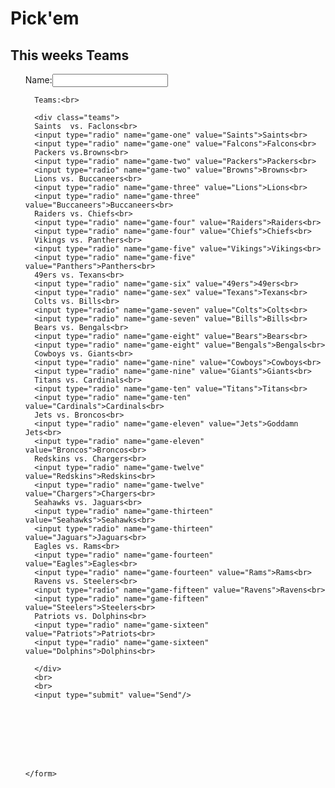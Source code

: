 <!DOCTYPE html>
<html>
<head>
<meta name="description" content="[Alex Pritchard first HTML and CSS 11/28/17]">
  <meta charset="utf-8">
  <meta name="viewport" content="width=device-width">
  <title>Char</title>
  <style id="football-css">
  </style>
<style id="jsbin-css">
body {background-image:url(https://www.mensfitness.com/sites/mensfitness.com/files/money_football_fantasy_sports_main_0.jpg);
   background-size:cover;
  background-position:left;
  background-repeat:no-repeat;
  margin-bottom:750px;




}

.teams{font-size:20px;
        text-decoration:bolder;





}
</style>
</head>
<body>
  <h1 class="title">Pick'em</h1>
  <h2>This weeks Teams</h2>
  <ol>
    <form action="mailto:zander.pritchard@gmail.com" method="post" enctype="text/plain">
      Name:<input type="text" name="firstname"><br>


      Teams:<br>

      <div class="teams">
      Saints  vs. Faclons<br>
      <input type="radio" name="game-one" value="Saints">Saints<br>
      <input type="radio" name="game-one" value="Falcons">Falcons<br>
      Packers vs.Browns<br>
      <input type="radio" name="game-two" value="Packers">Packers<br>
      <input type="radio" name="game-two" value="Browns">Browns<br>
      Lions vs. Buccaneers<br>
      <input type="radio" name="game-three" value="Lions">Lions<br>
      <input type="radio" name="game-three" value="Buccaneers">Buccaneers<br>
      Raiders vs. Chiefs<br>
      <input type="radio" name="game-four" value="Raiders">Raiders<br>
      <input type="radio" name="game-four" value="Chiefs">Chiefs<br>
      Vikings vs. Panthers<br>
      <input type="radio" name="game-five" value="Vikings">Vikings<br>
      <input type="radio" name="game-five" value="Panthers">Panthers<br>
      49ers vs. Texans<br>
      <input type="radio" name="game-six" value="49ers">49ers<br>
      <input type="radio" name="game-sex" value="Texans">Texans<br>
      Colts vs. Bills<br>
      <input type="radio" name="game-seven" value="Colts">Colts<br>
      <input type="radio" name="game-seven" value="Bills">Bills<br>
      Bears vs. Bengals<br>
      <input type="radio" name="game-eight" value="Bears">Bears<br>
      <input type="radio" name="game-eight" value="Bengals">Bengals<br>
      Cowboys vs. Giants<br>
      <input type="radio" name="game-nine" value="Cowboys">Cowboys<br>
      <input type="radio" name="game-nine" value="Giants">Giants<br>
      Titans vs. Cardinals<br>
      <input type="radio" name="game-ten" value="Titans">Titans<br>
      <input type="radio" name="game-ten" value="Cardinals">Cardinals<br>
      Jets vs. Broncos<br>
      <input type="radio" name="game-eleven" value="Jets">Goddamn Jets<br>
      <input type="radio" name="game-eleven" value="Broncos">Broncos<br>
      Redskins vs. Chargers<br>
      <input type="radio" name="game-twelve" value="Redskins">Redskins<br>
      <input type="radio" name="game-twelve" value="Chargers">Chargers<br>
      Seahawks vs. Jaguars<br>
      <input type="radio" name="game-thirteen" value="Seahawks">Seahawks<br>
      <input type="radio" name="game-thirteen" value="Jaguars">Jaguars<br>
      Eagles vs. Rams<br>
      <input type="radio" name="game-fourteen" value="Eagles">Eagles<br>
      <input type="radio" name="game-fourteen" value="Rams">Rams<br>
      Ravens vs. Steelers<br>
      <input type="radio" name="game-fifteen" value="Ravens">Ravens<br>
      <input type="radio" name="game-fifteen" value="Steelers">Steelers<br>
      Patriots vs. Dolphins<br>
      <input type="radio" name="game-sixteen" value="Patriots">Patriots<br>
      <input type="radio" name="game-sixteen" value="Dolphins">Dolphins<br>

      </div>
      <br>
      <br>
      <input type="submit" value="Send"/>








    </form>


  </ol>
